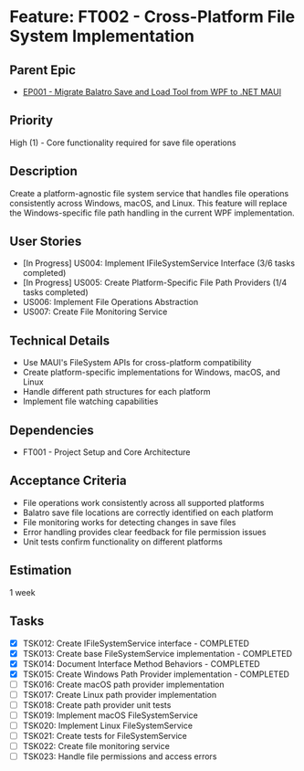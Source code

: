 # Feature: FT002 - Cross-Platform File System Implementation

## Parent Epic

- [EP001 - Migrate Balatro Save and Load Tool from WPF to .NET MAUI](EP001-MAUI-Migration.md)

## Priority

High (1) - Core functionality required for save file operations

## Description

Create a platform-agnostic file system service that handles file operations consistently across Windows, macOS, and Linux. This feature will replace the Windows-specific file path handling in the current WPF implementation.

## User Stories

- [In Progress] US004: Implement IFileSystemService Interface (3/6 tasks completed)
- [In Progress] US005: Create Platform-Specific File Path Providers (1/4 tasks completed)
- US006: Implement File Operations Abstraction
- US007: Create File Monitoring Service

## Technical Details

- Use MAUI's FileSystem APIs for cross-platform compatibility
- Create platform-specific implementations for Windows, macOS, and Linux
- Handle different path structures for each platform
- Implement file watching capabilities

## Dependencies

- FT001 - Project Setup and Core Architecture

## Acceptance Criteria

- File operations work consistently across all supported platforms
- Balatro save file locations are correctly identified on each platform
- File monitoring works for detecting changes in save files
- Error handling provides clear feedback for file permission issues
- Unit tests confirm functionality on different platforms

## Estimation

1 week

## Tasks

- [x] TSK012: Create IFileSystemService interface - COMPLETED
- [x] TSK013: Create base FileSystemService implementation - COMPLETED
- [x] TSK014: Document Interface Method Behaviors - COMPLETED
- [x] TSK015: Create Windows Path Provider implementation - COMPLETED
- [ ] TSK016: Create macOS path provider implementation
- [ ] TSK017: Create Linux path provider implementation
- [ ] TSK018: Create path provider unit tests
- [ ] TSK019: Implement macOS FileSystemService
- [ ] TSK020: Implement Linux FileSystemService
- [ ] TSK021: Create tests for FileSystemService
- [ ] TSK022: Create file monitoring service
- [ ] TSK023: Handle file permissions and access errors
